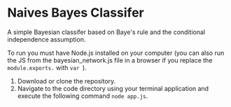# Naives Bayes Classifer

A simple Bayesian classifer based on Baye's rule and the conditional independence assumption.

To run you must have Node.js installed on your computer (you can also run the JS from the bayesian_network.js file in a browser if you replace the `module.exports.` with `var `).

1. Download or clone the repository.
2. Navigate to the code directory using your terminal application and execute the following command `node app.js`.

